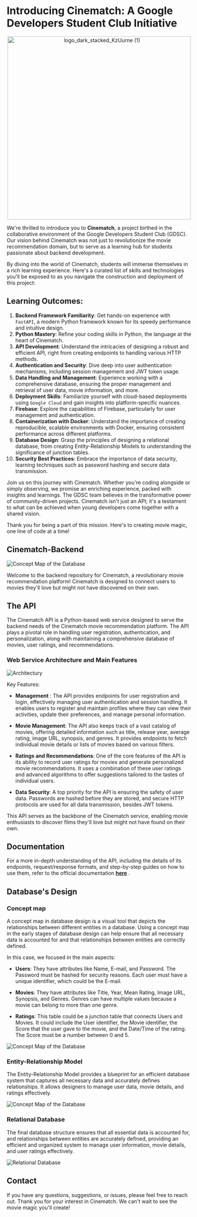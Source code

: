 # Introducing Cinematch: A Google Developers Student Club Initiative

<p align="center">
  <img width="500" alt="logo_dark_stacked_KzUurne (1)" src="https://github.com/SVJLucas/SVJLucas/assets/60625769/1501cb07-3add-4907-9778-10b90c223e69">
</p>

We're thrilled to introduce you to **Cinematch**, a project birthed in the collaborative environment of the Google Developers Student Club (GDSC). Our vision behind Cinematch was not just to revolutionize the movie recommendation domain, but to serve as a learning hub for students passionate about backend development.

By diving into the world of Cinematch, students will immerse themselves in a rich learning experience. Here's a curated list of skills and technologies you'll be exposed to as you navigate the construction and deployment of this project:

## Learning Outcomes:

1. **Backend Framework Familiarity**: Get hands-on experience with `FastAPI`, a modern Python framework known for its speedy performance and intuitive design.
2. **Python Mastery**: Refine your coding skills in Python, the language at the heart of Cinematch.
3. **API Development**: Understand the intricacies of designing a robust and efficient API, right from creating endpoints to handling various HTTP methods.
4. **Authentication and Security**: Dive deep into user authentication mechanisms, including session management and JWT token usage.
5. **Data Handling and Management**: Experience working with a comprehensive database, ensuring the proper management and retrieval of user data, movie information, and more.
6. **Deployment Skills**: Familiarize yourself with cloud-based deployments using `Google Cloud` and gain insights into platform-specific nuances.
7. **Firebase**: Explore the capabilities of Firebase, particularly for user management and authentication.
8. **Containerization with Docker**: Understand the importance of creating reproducible, scalable environments with Docker, ensuring consistent performance across different platforms.
9. **Database Design**: Grasp the principles of designing a relational database, from creating Entity-Relationship Models to understanding the significance of junction tables.
10. **Security Best Practices**: Embrace the importance of data security, learning techniques such as password hashing and secure data transmission.

Join us on this journey with Cinematch. Whether you're coding alongside or simply observing, we promise an enriching experience, packed with insights and learnings. The GDSC team believes in the transformative power of community-driven projects. Cinematch isn't just an API; it's a testament to what can be achieved when young developers come together with a shared vision.

Thank you for being a part of this mission. Here's to creating movie magic, one line of code at a time!




## Cinematch-Backend

![Concept Map of the Database](https://drive.google.com/uc?export=view&id=1Uw7pXNKox9uNbJWkQijx3-_3HY2BbQfE)

Welcome to the backend repository for Cinematch, a revolutionary movie recommendation platform! Cinematch is designed to connect users to movies they'll love but might not have discovered on their own.

## The API

The Cinematch API is a Python-based web service designed to serve the backend needs of the Cinematch movie recommendation platform. The API plays a pivotal role in handling user registration, authentication, and personalization, along with maintaining a comprehensive database of movies, user ratings, and recommendations.

### Web Service Architecture and Main Features
![Architectury](https://drive.google.com/uc?export=view&id=10oy-khllBvdljh5JrR7hRAqywdwPTtqd)

Key Features:

 - **Management** : The API provides endpoints for user registration and login, effectively managing user authentication and session handling. It enables users to register and maintain profiles where they can view their activities, update their preferences, and manage personal information.

 - **Movie Management**: The API also keeps track of a vast catalog of movies, offering detailed information such as title, release year, average rating, image URL, synopsis, and genres. It provides endpoints to fetch individual movie details or lists of movies based on various filters.

 - **Ratings and Recommendations**: One of the core features of the API is its ability to record user ratings for movies and generate personalized movie recommendations. It uses a combination of these user ratings and advanced algorithms to offer suggestions tailored to the tastes of individual users.

 - **Data Security**: A top priority for the API is ensuring the safety of user data. Passwords are hashed before they are stored, and secure HTTP protocols are used for all data transmission, besides JWT tokens.

This API serves as the backbone of the Cinematch service, enabling movie enthusiasts to discover films they'll love but might not have found on their own.

## Documentation

For a more in-depth understanding of the API, including the details of its endpoints, request/response formats, and step-by-step guides on how to use them, refer to the official documentation **[here](https://cinematch-zb4scckqra-od.a.run.app/docs)** .

## Database's Design
### Concept map

A concept map in database design is a visual tool that depicts the relationships between different entities in a database. Using a concept map in the early stages of database design can help ensure that all necessary data is accounted for and that relationships between entities are correctly defined.

In this case, we focused in the main aspects:

* **Users**: They have attributes like Name, E-mail, and Password. The Password must be hashed for security reasons. Each user must have a unique identifier, which could be the E-mail.

* **Movies**: They have attributes like Title, Year, Mean Rating, Image URL, Synopsis, and Genres. Genres can have multiple values because a movie can belong to more than one genre.

* **Ratings**: This table could be a junction table that connects Users and Movies. It could include the User identifier, the Movie identifier, the Score that the user gave to the movie, and the Date/Time of the rating. The Score must be a number between 0 and 5.

![Concept Map of the Database](https://drive.google.com/uc?export=view&id=1kZqGk2CQhsAXFeNpW0xjd5AiFj1aiDhB)

### Entity-Relationship Model

The Entity-Relationship Model provides a blueprint for an efficient database system that captures all necessary data and accurately defines relationships. It allows designers to manage user data, movie details, and ratings effectively.

![Concept Map of the Database](https://drive.google.com/uc?export=view&id=1pzLh18drRCEaANJ_iYQZ3dPsmiT7bq3m)

### Relational Database

The final database structure ensures that all essential data is accounted for, and relationships between entities are accurately defined, providing an efficient and organized system to manage user information, movie details, and user ratings effectively.

![Relational Database](https://drive.google.com/uc?export=view&id=1vhNdC_IRh40naBLLAn_003XbpNhdlp0V)

## Contact

If you have any questions, suggestions, or issues, please feel free to reach out.
Thank you for your interest in Cinematch. We can't wait to see the movie magic you'll create!
